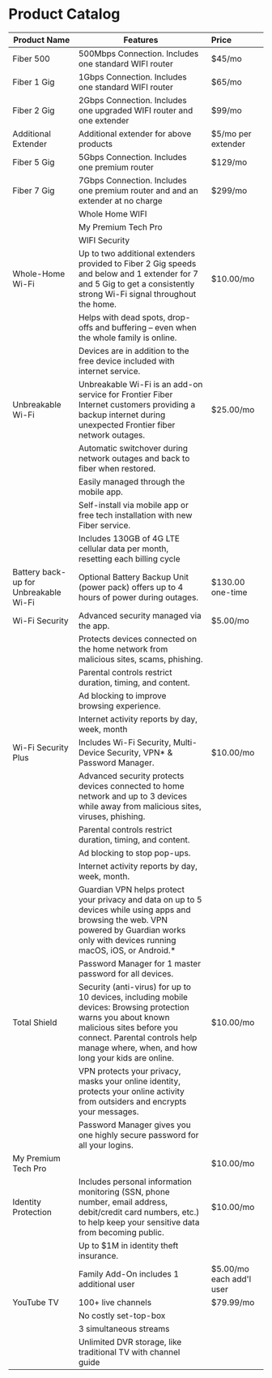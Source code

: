 # Product Catalog

| Product Name | Features | Price |
|----------------|--------------------------------|:------------|
|Fiber 500|500Mbps Connection. Includes one standard WIFI router|$45/mo|
|Fiber 1 Gig|1Gbps Connection. Includes one standard WIFI router|$65/mo|
|Fiber 2 Gig|2Gbps Connection. Includes one upgraded WIFI router and one extender|$99/mo|
|Additional Extender|Additional extender for above products|$5/mo per extender|
|Fiber 5 Gig|5Gbps Connection. Includes one premium router|$129/mo|
|Fiber 7 Gig|7Gbps Connection. Includes one premium router and and an extender at no charge|$299/mo|
||Whole Home WIFI||
||My Premium Tech Pro||
||WIFI Security||
|Whole-Home Wi-Fi|Up to two additional extenders provided to Fiber 2 Gig speeds and below and 1 extender for 7 and 5 Gig to get a consistently strong Wi-Fi signal throughout the home.|$10.00/mo|
||Helps with dead spots, drop-offs and buffering – even when the whole family is online.||
||Devices are in addition to the free device included with internet service.||
|Unbreakable Wi-Fi|Unbreakable Wi-Fi is an add-on service for Frontier Fiber Internet customers providing a backup internet during unexpected Frontier fiber network outages.|$25.00/mo|
|| Automatic switchover during network outages and back to fiber when restored.||
|| Easily managed through the mobile app.||
|| Self-install via mobile app or free tech installation with new Fiber service.||
|| Includes 130GB of 4G LTE cellular data per month, resetting each billing cycle||
|Battery back-up for Unbreakable Wi-Fi|Optional Battery Backup Unit (power pack) offers up to 4 hours of power during outages.|$130.00 one-time|
|Wi-Fi Security|Advanced security managed via the app.|$5.00/mo|
|| Protects devices connected on the home network from malicious sites, scams, phishing.||
||Parental controls restrict duration, timing, and content.||
||Ad blocking to improve browsing experience.||
||Internet activity reports by day, week, month||
|Wi-Fi Security Plus| Includes Wi-Fi Security, Multi-Device Security, VPN* & Password Manager.|$10.00/mo|
||Advanced security protects devices connected to home network and up to 3 devices while away from malicious sites, viruses, phishing.||
||Parental controls restrict duration, timing, and content.||
||Ad blocking to stop pop-ups.||
||Internet activity reports by day, week, month.||
||Guardian VPN helps protect your privacy and data on up to 5 devices while using apps and browsing the web. VPN powered by Guardian works only with devices running macOS, iOS, or Android.*||
|| Password Manager for 1 master password for all devices.||
|Total Shield|Security (anti-virus) for up to 10 devices, including mobile devices: Browsing protection warns you about known malicious sites before you connect. Parental controls help manage where, when, and how long your kids are online.|$10.00/mo|
|| VPN protects your privacy, masks your online identity, protects your online activity from outsiders and encrypts your messages.||
|| Password Manager gives you one highly secure password for all your logins.||
|My Premium Tech Pro||$10.00/mo|
|Identity Protection|Includes personal information monitoring (SSN, phone number, email address, debit/credit card numbers, etc.) to help keep your sensitive data from becoming public.|$10.00/mo|
|| Up to $1M in identity theft insurance.||
|| Family Add-On includes 1 additional user|$5.00/mo each add'l user|
|YouTube TV |100+ live channels|$79.99/mo|
||No costly set-top-box||
|| 3 simultaneous streams ||
||Unlimited DVR storage, like traditional TV with channel guide||
